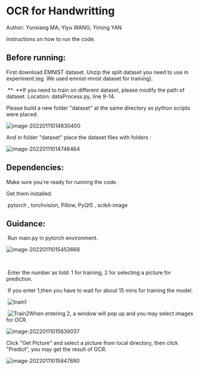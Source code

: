 # OCR for Handwritting

Author: Yunxiang MA; Yiyu WANG; Yiming YAN

Instructions on how to run the code.

## Before running:

First download EMNIST dataset. Unzip the split dataset you need to use in experiment.(eg. We used emnist-mnist dataset for training).

​	**· **If you need to train on different dataset, please modify the path of dataset. Location: dataProcess.py, line 9-14. 

Please build a new folder "dataset" at the same directory as python scripts were placed.

![image-20220111014630400](C:\Users\Souta\AppData\Roaming\Typora\typora-user-images\image-20220111014630400.png)

And in folder "dataset" place the dataset files with folders :

![image-20220111014746464](C:\Users\Souta\AppData\Roaming\Typora\typora-user-images\image-20220111014746464.png)

## Dependencies:

Make sure you're ready for running the code.

Get them installed:

​	pytorch , torchvision, Pillow, PyQt5 , scikit-image



## Guidance:

​	Run main.py in pytorch environment. 

![image-20220111015453668](C:\Users\Souta\AppData\Roaming\Typora\typora-user-images\image-20220111015453668.png)

​	

​	Enter the number as told: 1 for training, 2 for selecting a picture for prediction. 

​	If you enter 1,then you have to wait for about 15 mins for training the model.

​	![train1](C:\Users\Souta\Desktop\train1.jpg)

​	![Train2](C:\Users\Souta\Desktop\Train2.jpg)When entering 2, a window will pop up and you may select images for OCR.

![image-20220111015639037](C:\Users\Souta\AppData\Roaming\Typora\typora-user-images\image-20220111015639037.png)

Click "Get Picture" and select a picture from local directory, then click "Predict", you may get the result of OCR.

![image-20220111015847880](C:\Users\Souta\AppData\Roaming\Typora\typora-user-images\image-20220111015847880.png)